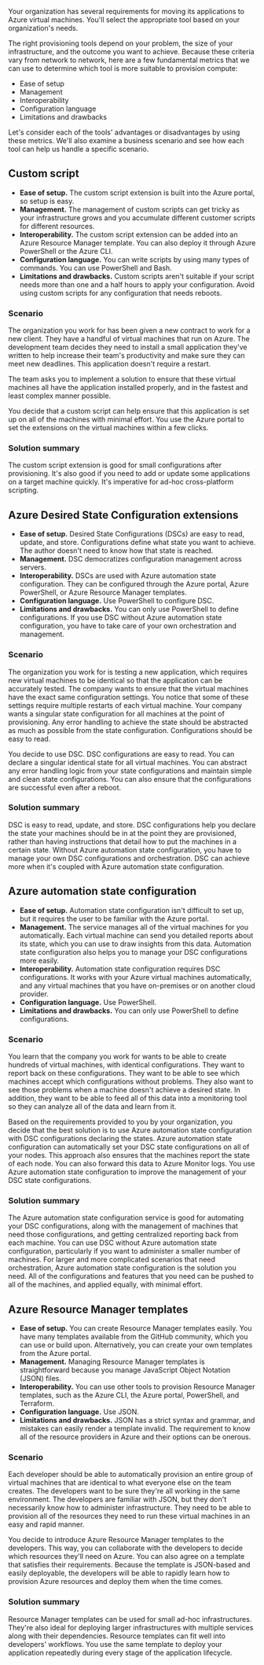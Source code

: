 Your organization has several requirements for moving its applications to Azure virtual machines. You'll select the appropriate tool based on your organization's needs.

The right provisioning tools depend on your problem, the size of your infrastructure, and the outcome you want to achieve. Because these criteria vary from network to network, here are a few fundamental metrics that we can use to determine which tool is more suitable to provision compute:

- Ease of setup
- Management
- Interoperability
- Configuration language
- Limitations and drawbacks

Let's consider each of the tools' advantages or disadvantages by using these metrics. We'll also examine a business scenario and see how each tool can help us handle a specific scenario.

## Custom script

- **Ease of setup.** The custom script extension is built into the Azure portal, so setup is easy.
- **Management.** The management of custom scripts can get tricky as your infrastructure grows and you accumulate different customer scripts for different resources.
- **Interoperability.** The custom script extension can be added into an Azure Resource Manager template. You can also deploy it through Azure PowerShell or the Azure CLI.
- **Configuration language.** You can write scripts by using many types of commands. You can use PowerShell and Bash.
- **Limitations and drawbacks.** Custom scripts aren't suitable if your script needs more than one and a half hours to apply your configuration. Avoid using custom scripts for any configuration that needs reboots.

### Scenario

The organization you work for has been given a new contract to work for a new client. They have a handful of virtual machines that run on Azure. The development team decides they need to install a small application they've written to help increase their team's productivity and make sure they can meet new deadlines. This application doesn't require a restart.

The team asks you to implement a solution to ensure that these virtual machines all have the application installed properly, and in the fastest and least complex manner possible.

You decide that a custom script can help ensure that this application is set up on all of the machines with minimal effort. You use the Azure portal to set the extensions on the virtual machines within a few clicks.

### Solution summary

The custom script extension is good for small configurations after provisioning. It's also good if you need to add or update some applications on a target machine quickly. It's imperative for ad-hoc cross-platform scripting.

## Azure Desired State Configuration extensions

- **Ease of setup.** Desired State Configurations (DSCs) are easy to read, update, and store. Configurations define what state you want to achieve. The author doesn't need to know how that state is reached.
- **Management.** DSC democratizes configuration management across servers.
- **Interoperability.** DSCs are used with Azure automation state configuration. They can be configured through the Azure portal, Azure PowerShell, or Azure Resource Manager templates.
- **Configuration language.** Use PowerShell to configure DSC.
- **Limitations and drawbacks.** You can only use PowerShell to define configurations. If you use DSC without Azure automation state configuration, you have to take care of your own orchestration and management.

### Scenario

The organization you work for is testing a new application, which requires new virtual machines to be identical so that the application can be accurately tested. The company wants to ensure that the virtual machines have the exact same configuration settings. You notice that some of these settings require multiple restarts of each virtual machine. Your company wants a singular state configuration for all machines at the point of provisioning. Any error handling to achieve the state should be abstracted as much as possible from the state configuration. Configurations should be easy to read.

You decide to use DSC. DSC configurations are easy to read. You can declare a singular identical state for all virtual machines. You can abstract any error handling logic from your state configurations and maintain simple and clean state configurations. You can also ensure that the configurations are successful even after a reboot.

### Solution summary

DSC is easy to read, update, and store. DSC configurations help you declare the state your machines should be in at the point they are provisioned, rather than having instructions that detail how to put the machines in a certain state. Without Azure automation state configuration, you have to manage your own DSC configurations and orchestration. DSC can achieve more when it's coupled with Azure automation state configuration.

## Azure automation state configuration

- **Ease of setup.** Automation state configuration isn't difficult to set up, but it requires the user to be familiar with the Azure portal.
- **Management.** The service manages all of the virtual machines for you automatically. Each virtual machine can send you detailed reports about its state, which you can use to draw insights from this data. Automation state configuration also helps you to manage your DSC configurations more easily.
- **Interoperability.** Automation state configuration requires DSC configurations. It works with your Azure virtual machines automatically, and any virtual machines that you have on-premises or on another cloud provider.
- **Configuration language.** Use PowerShell.
- **Limitations and drawbacks.** You can only use PowerShell to define configurations.

### Scenario

You learn that the company you work for wants to be able to create hundreds of virtual machines, with identical configurations. They want to report back on these configurations. They want to be able to see which machines accept which configurations without problems. They also want to see those problems when a machine doesn't achieve a desired state. In addition, they want to be able to feed all of this data into a monitoring tool so they can analyze all of the data and learn from it.

Based on the requirements provided to you by your organization, you decide that the best solution is to use Azure automation state configuration with DSC configurations declaring the states. Azure automation state configuration can automatically set your DSC state configurations on all of your nodes. This approach also ensures that the machines report the state of each node. You can also forward this data to Azure Monitor logs. You use Azure automation state configuration to improve the management of your DSC state configurations.

### Solution summary

The Azure automation state configuration service is good for automating your DSC configurations, along with the management of machines that need those configurations, and getting centralized reporting back from each machine. You can use DSC without Azure automation state configuration, particularly if you want to administer a smaller number of machines. For larger and more complicated scenarios that need orchestration, Azure automation state configuration is the solution you need. All of the configurations and features that you need can be pushed to all of the machines, and applied equally, with minimal effort.

## Azure Resource Manager templates

- **Ease of setup.** You can create Resource Manager templates easily. You have many templates available from the GitHub community, which you can use or build upon. Alternatively, you can create your own templates from the Azure portal.
- **Management.** Managing Resource Manager templates is straightforward because you manage JavaScript Object Notation (JSON) files.
- **Interoperability.** You can use other tools to provision Resource Manager templates, such as the Azure CLI, the Azure portal, PowerShell, and Terraform.
- **Configuration language.** Use JSON.
- **Limitations and drawbacks.** JSON has a strict syntax and grammar, and mistakes can easily render a template invalid. The requirement to know all of the resource providers in Azure and their options can be onerous.

### Scenario

Each developer should be able to automatically provision an entire group of virtual machines that are identical to what everyone else on the team creates. The developers want to be sure they're all working in the same environment. The developers are familiar with JSON, but they don't necessarily know how to administer infrastructure. They need to be able to provision all of the resources they need to run these virtual machines in an easy and rapid manner.

You decide to introduce Azure Resource Manager templates to the developers. This way, you can collaborate with the developers to decide which resources they'll need on Azure. You can also agree on a template that satisfies their requirements. Because the template is JSON-based and easily deployable, the developers will be able to rapidly learn how to provision Azure resources and deploy them when the time comes.

### Solution summary

Resource Manager templates can be used for small ad-hoc infrastructures. They're also ideal for deploying larger infrastructures with multiple services along with their dependencies. Resource templates can fit well into developers' workflows. You use the same template to deploy your application repeatedly during every stage of the application lifecycle.
